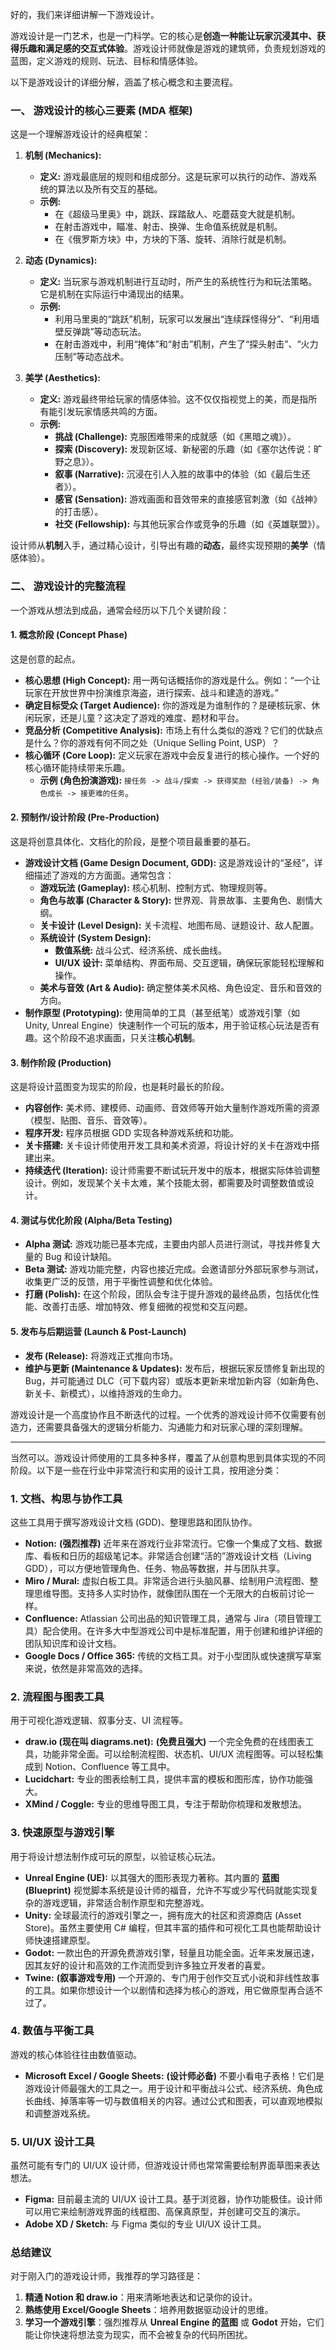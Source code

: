 好的，我们来详细讲解一下游戏设计。

游戏设计是一门艺术，也是一门科学。它的核心是**创造一种能让玩家沉浸其中、获得乐趣和满足感的交互式体验**。游戏设计师就像是游戏的建筑师，负责规划游戏的蓝图，定义游戏的规则、玩法、目标和情感体验。

以下是游戏设计的详细分解，涵盖了核心概念和主要流程。

### 一、 游戏设计的核心三要素 (MDA 框架)

这是一个理解游戏设计的经典框架：

1.  **机制 (Mechanics):**

    - **定义:** 游戏最底层的规则和组成部分。这是玩家可以执行的动作、游戏系统的算法以及所有交互的基础。
    - **示例:**
      - 在《超级马里奥》中，跳跃、踩踏敌人、吃蘑菇变大就是机制。
      - 在射击游戏中，瞄准、射击、换弹、生命值系统就是机制。
      - 在《俄罗斯方块》中，方块的下落、旋转、消除行就是机制。

2.  **动态 (Dynamics):**

    - **定义:** 当玩家与游戏机制进行互动时，所产生的系统性行为和玩法策略。它是机制在实际运行中涌现出的结果。
    - **示例:**
      - 利用马里奥的“跳跃”机制，玩家可以发展出“连续踩怪得分”、“利用墙壁反弹跳”等动态玩法。
      - 在射击游戏中，利用“掩体”和“射击”机制，产生了“探头射击”、“火力压制”等动态战术。

3.  **美学 (Aesthetics):**
    - **定义:** 游戏最终带给玩家的情感体验。这不仅仅指视觉上的美，而是指所有能引发玩家情感共鸣的方面。
    - **示例:**
      - **挑战 (Challenge):** 克服困难带来的成就感（如《黑暗之魂》）。
      - **探索 (Discovery):** 发现新区域、新秘密的乐趣（如《塞尔达传说：旷野之息》）。
      - **叙事 (Narrative):** 沉浸在引人入胜的故事中的体验（如《最后生还者》）。
      - **感官 (Sensation):** 游戏画面和音效带来的直接感官刺激（如《战神》的打击感）。
      - **社交 (Fellowship):** 与其他玩家合作或竞争的乐趣（如《英雄联盟》）。

设计师从**机制**入手，通过精心设计，引导出有趣的**动态**，最终实现预期的**美学**（情感体验）。

### 二、 游戏设计的完整流程

一个游戏从想法到成品，通常会经历以下几个关键阶段：

#### 1. 概念阶段 (Concept Phase)

这是创意的起点。

- **核心思想 (High Concept):** 用一两句话概括你的游戏是什么。例如：“一个让玩家在开放世界中扮演维京海盗，进行探索、战斗和建造的游戏。”
- **确定目标受众 (Target Audience):** 你的游戏是为谁制作的？是硬核玩家、休闲玩家，还是儿童？这决定了游戏的难度、题材和平台。
- **竞品分析 (Competitive Analysis):** 市场上有什么类似的游戏？它们的优缺点是什么？你的游戏有何不同之处（Unique Selling Point, USP）？
- **核心循环 (Core Loop):** 定义玩家在游戏中会反复进行的核心操作。一个好的核心循环能持续带来乐趣。
  - **示例 (角色扮演游戏):** `接任务 -> 战斗/探索 -> 获得奖励 (经验/装备) -> 角色成长 -> 接更难的任务`。

#### 2. 预制作/设计阶段 (Pre-Production)

这是将创意具体化、文档化的阶段，是整个项目最重要的基石。

- **游戏设计文档 (Game Design Document, GDD):** 这是游戏设计的“圣经”，详细描述了游戏的方方面面。通常包含：
  - **游戏玩法 (Gameplay):** 核心机制、控制方式、物理规则等。
  - **角色与故事 (Character & Story):** 世界观、背景故事、主要角色、剧情大纲。
  - **关卡设计 (Level Design):** 关卡流程、地图布局、谜题设计、敌人配置。
  - **系统设计 (System Design):**
    - **数值系统:** 战斗公式、经济系统、成长曲线。
    - **UI/UX 设计:** 菜单结构、界面布局、交互逻辑，确保玩家能轻松理解和操作。
  - **美术与音效 (Art & Audio):** 确定整体美术风格、角色设定、音乐和音效的方向。
- **制作原型 (Prototyping):** 使用简单的工具（甚至纸笔）或游戏引擎（如 Unity, Unreal Engine）快速制作一个可玩的版本，用于验证核心玩法是否有趣。这个阶段不追求画面，只关注**核心机制**。

#### 3. 制作阶段 (Production)

这是将设计蓝图变为现实的阶段，也是耗时最长的阶段。

- **内容创作:** 美术师、建模师、动画师、音效师等开始大量制作游戏所需的资源（模型、贴图、音乐、音效等）。
- **程序开发:** 程序员根据 GDD 实现各种游戏系统和功能。
- **关卡搭建:** 关卡设计师使用开发工具和美术资源，将设计好的关卡在游戏中搭建出来。
- **持续迭代 (Iteration):** 设计师需要不断试玩开发中的版本，根据实际体验调整设计。例如，发现某个关卡太难，某个技能太弱，都需要及时调整数值或设计。

#### 4. 测试与优化阶段 (Alpha/Beta Testing)

- **Alpha 测试:** 游戏功能已基本完成，主要由内部人员进行测试，寻找并修复大量的 Bug 和设计缺陷。
- **Beta 测试:** 游戏功能完整，内容也接近完成。会邀请部分外部玩家参与测试，收集更广泛的反馈，用于平衡性调整和优化体验。
- **打磨 (Polish):** 在这个阶段，团队会专注于提升游戏的最终品质，包括优化性能、改善打击感、增加特效、修复细微的视觉和交互问题。

#### 5. 发布与后期运营 (Launch & Post-Launch)

- **发布 (Release):** 将游戏正式推向市场。
- **维护与更新 (Maintenance & Updates):** 发布后，根据玩家反馈修复新出现的 Bug，并可能通过 DLC（可下载内容）或版本更新来增加新内容（如新角色、新关卡、新模式），以维持游戏的生命力。

游戏设计是一个高度协作且不断迭代的过程。一个优秀的游戏设计师不仅需要有创造力，还需要具备强大的逻辑分析能力、沟通能力和对玩家心理的深刻理解。

---

当然可以。游戏设计师使用的工具多种多样，覆盖了从创意构思到具体实现的不同阶段。以下是一些在行业中非常流行和实用的设计工具，按用途分类：

### 1. 文档、构思与协作工具

这些工具用于撰写游戏设计文档 (GDD)、整理思路和团队协作。

- **Notion:** **(强烈推荐)** 近年来在游戏行业非常流行。它像一个集成了文档、数据库、看板和日历的超级笔记本。非常适合创建“活的”游戏设计文档（Living GDD），可以方便地管理角色、任务、物品等数据，并与团队共享。
- **Miro / Mural:** 虚拟白板工具。非常适合进行头脑风暴、绘制用户流程图、整理思维导图。支持多人实时协作，就像团队围在一个无限大的白板前讨论一样。
- **Confluence:** Atlassian 公司出品的知识管理工具，通常与 Jira（项目管理工具）配合使用。在许多大中型游戏公司中是标准配置，用于创建和维护详细的团队知识库和设计文档。
- **Google Docs / Office 365:** 传统的文档工具。对于小型团队或快速撰写草案来说，依然是非常高效的选择。

### 2. 流程图与图表工具

用于可视化游戏逻辑、叙事分支、UI 流程等。

- **draw.io (现在叫 diagrams.net):** **(免费且强大)** 一个完全免费的在线图表工具，功能非常全面。可以绘制流程图、状态机、UI/UX 流程图等。可以轻松集成到 Notion、Confluence 等工具中。
- **Lucidchart:** 专业的图表绘制工具，提供丰富的模板和图形库，协作功能强大。
- **XMind / Coggle:** 专业的思维导图工具，专注于帮助你梳理和发散想法。

### 3. 快速原型与游戏引擎

用于将设计想法制作成可玩的原型，以验证核心玩法。

- **Unreal Engine (UE):** 以其强大的图形表现力著称。其内置的 **蓝图 (Blueprint)** 视觉脚本系统是设计师的福音，允许不写或少写代码就能实现复杂的游戏逻辑，非常适合制作原型和完整游戏。
- **Unity:** 全球最流行的游戏引擎之一，拥有庞大的社区和资源商店 (Asset Store)。虽然主要使用 C# 编程，但其丰富的插件和可视化工具也能帮助设计师快速搭建原型。
- **Godot:** 一款出色的开源免费游戏引擎，轻量且功能全面。近年来发展迅速，因其友好的设计和高效的工作流而受到许多独立开发者的喜爱。
- **Twine:** **(叙事游戏专用)** 一个开源的、专门用于创作交互式小说和非线性故事的工具。如果你想设计一个以剧情和选择为核心的游戏，用它做原型再合适不过了。

### 4. 数值与平衡工具

游戏的核心体验往往由数值驱动。

- **Microsoft Excel / Google Sheets:** **(设计师必备)** 不要小看电子表格！它们是游戏设计师最强大的工具之一。用于设计和平衡战斗公式、经济系统、角色成长曲线、掉落率等一切与数值相关的内容。通过公式和图表，可以直观地模拟和调整游戏系统。

### 5. UI/UX 设计工具

虽然可能有专门的 UI/UX 设计师，但游戏设计师也常常需要绘制界面草图来表达想法。

- **Figma:** 目前最主流的 UI/UX 设计工具。基于浏览器，协作功能极佳。设计师可以用它来绘制游戏界面的线框图、高保真原型，并创建可交互的演示。
- **Adobe XD / Sketch:** 与 Figma 类似的专业 UI/UX 设计工具。

### 总结建议

对于刚入门的游戏设计师，我推荐的学习路径是：

1.  **精通 Notion 和 draw.io**：用来清晰地表达和记录你的设计。
2.  **熟练使用 Excel/Google Sheets**：培养用数据驱动设计的思维。
3.  **学习一个游戏引擎**：强烈推荐从 **Unreal Engine 的蓝图** 或 **Godot** 开始，它们能让你快速将想法变为现实，而不会被复杂的代码所困扰。
